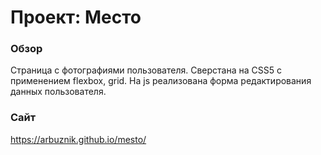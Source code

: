 # Проект: Место

### Обзор

Страница с фотографиями пользователя. Сверстана на CSS5 с применением flexbox, grid. На js реализована форма редактирования данных пользователя.

### Сайт

https://arbuznik.github.io/mesto/